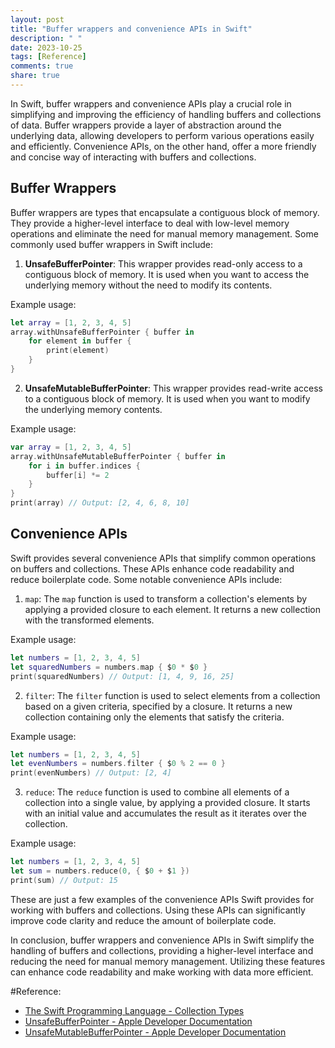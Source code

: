 ```yaml
---
layout: post
title: "Buffer wrappers and convenience APIs in Swift"
description: " "
date: 2023-10-25
tags: [Reference]
comments: true
share: true
---
```


In Swift, buffer wrappers and convenience APIs play a crucial role in simplifying and improving the efficiency of handling buffers and collections of data. Buffer wrappers provide a layer of abstraction around the underlying data, allowing developers to perform various operations easily and efficiently. Convenience APIs, on the other hand, offer a more friendly and concise way of interacting with buffers and collections. 

## Buffer Wrappers

Buffer wrappers are types that encapsulate a contiguous block of memory. They provide a higher-level interface to deal with low-level memory operations and eliminate the need for manual memory management. Some commonly used buffer wrappers in Swift include:

1. **UnsafeBufferPointer**: This wrapper provides read-only access to a contiguous block of memory. It is used when you want to access the underlying memory without the need to modify its contents. 

Example usage:
```swift
let array = [1, 2, 3, 4, 5]
array.withUnsafeBufferPointer { buffer in
    for element in buffer {
        print(element)
    }
}
```

2. **UnsafeMutableBufferPointer**: This wrapper provides read-write access to a contiguous block of memory. It is used when you want to modify the underlying memory contents.

Example usage:
```swift
var array = [1, 2, 3, 4, 5]
array.withUnsafeMutableBufferPointer { buffer in
    for i in buffer.indices {
        buffer[i] *= 2
    }
}
print(array) // Output: [2, 4, 6, 8, 10]
```

## Convenience APIs

Swift provides several convenience APIs that simplify common operations on buffers and collections. These APIs enhance code readability and reduce boilerplate code. Some notable convenience APIs include:

1. `map`: The `map` function is used to transform a collection's elements by applying a provided closure to each element. It returns a new collection with the transformed elements.

Example usage:
```swift
let numbers = [1, 2, 3, 4, 5]
let squaredNumbers = numbers.map { $0 * $0 }
print(squaredNumbers) // Output: [1, 4, 9, 16, 25]
```

2. `filter`: The `filter` function is used to select elements from a collection based on a given criteria, specified by a closure. It returns a new collection containing only the elements that satisfy the criteria.

Example usage:
```swift
let numbers = [1, 2, 3, 4, 5]
let evenNumbers = numbers.filter { $0 % 2 == 0 }
print(evenNumbers) // Output: [2, 4]
```

3. `reduce`: The `reduce` function is used to combine all elements of a collection into a single value, by applying a provided closure. It starts with an initial value and accumulates the result as it iterates over the collection.

Example usage:
```swift
let numbers = [1, 2, 3, 4, 5]
let sum = numbers.reduce(0, { $0 + $1 })
print(sum) // Output: 15
```

These are just a few examples of the convenience APIs Swift provides for working with buffers and collections. Using these APIs can significantly improve code clarity and reduce the amount of boilerplate code.

In conclusion, buffer wrappers and convenience APIs in Swift simplify the handling of buffers and collections, providing a higher-level interface and reducing the need for manual memory management. Utilizing these features can enhance code readability and make working with data more efficient.

<!-- Relevant Reference Links -->
<!-- Please add relevant references at the end of the document -->
#Reference:
- [The Swift Programming Language - Collection Types](https://docs.swift.org/swift-book/LanguageGuide/CollectionTypes.html)
- [UnsafeBufferPointer - Apple Developer Documentation](https://developer.apple.com/documentation/swift/unsafebufferpointer)
- [UnsafeMutableBufferPointer - Apple Developer Documentation](https://developer.apple.com/documentation/swift/unsafemutablebufferpointer)